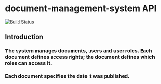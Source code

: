 
# document-management-system API

[![Build Status](https://travis-ci.org/andela-cnwankwo/document-management-system.svg?branch=develop)](https://travis-ci.org/andela-cnwankwo/document-management-system)


## Introduction

### The system manages documents, users and user roles. Each document defines access rights; the document defines which roles can access it. 
### Each document specifies the date it was published.
